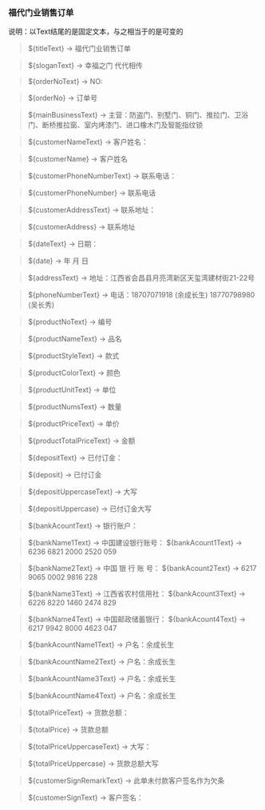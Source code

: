 ### 福代门业销售订单
说明：以Text结尾的是固定文本，与之相当于的是可变的

> ${titleText} -> 福代门业销售订单

> ${sloganText} -> 幸福之门   代代相传

> ${orderNoText} -> NO:

> ${orderNo} -> 订单号

> ${mainBusinessText} -> 主营：防盗门、别墅门、铜门、推拉门、卫浴门、断桥推拉窗、室内烤漆门、进口橡木门及智能指纹锁

> ${customerNameText} -> 客户姓名：

> ${customerName} -> 客户姓名

> ${customerPhoneNumberText} -> 联系电话：

> ${customerPhoneNumber} -> 联系电话

> ${customerAddressText} -> 联系地址：

> ${customerAddress} -> 联系地址

> ${dateText} -> 日期：

> ${date} ->  年  月  日

> ${addressText} -> 地址：江西省会昌县月亮湾新区天玺湾建材街21-22号

> ${phoneNumberText} -> 电话：18707071918 (余成长生)  18770798980 (吴长秀)

> ${productNoText} -> 编号

> ${productNameText} -> 品名

> ${productStyleText} -> 款式

> ${productColorText} -> 颜色

> ${productUnitText} -> 单位

> ${productNumsText} -> 数量

> ${productPriceText} -> 单价

> ${productTotalPriceText} -> 金额

> ${depositText} -> 已付订金：

> ${deposit} -> 已付订金

> ${depositUppercaseText} -> 大写

> ${depositUppercase} -> 已付订金大写

> ${bankAcountText} -> 银行账户：

> ${bankName1Text} -> 中国建设银行账号：
> ${bankAcount1Text} -> 6236 6821 2000 2520 059

> ${bankName2Text} -> 中国 银 行 账 号：
> ${bankAcount2Text} -> 6217 9065 0002 9816 228

> ${bankName3Text} -> 江西省农村信用社：
> ${bankAcount3Text} -> 6226 8220 1460 2474 829

> ${bankName4Text} -> 中国邮政储蓄银行：
> ${bankAcount4Text} -> 6217 9942 8000 4623 047

> ${bankAcountName1Text} -> 户名：余成长生

> ${bankAcountName2Text} -> 户名：余成长生

> ${bankAcountName3Text} -> 户名：余成长生

> ${bankAcountName4Text} -> 户名：余成长生

> ${totalPriceText} -> 货款总额：

> ${totalPrice} -> 货款总额

> ${totalPriceUppercaseText} -> 大写：

> ${totalPriceUppercase} -> 货款总额大写

> ${customerSignRemarkText} -> 此单未付款客户签名作为欠条

> ${customerSignText} -> 客户签名：



























